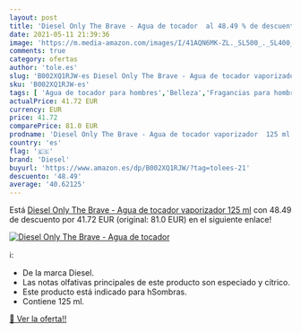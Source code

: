 ```yaml
---
layout: post
title: 'Diesel Only The Brave - Agua de tocador  al 48.49 % de descuento'
date: 2021-05-11 21:39:36
image: 'https://m.media-amazon.com/images/I/41AQN6MK-ZL._SL500_._SL400_.jpg'
comments: true
category: ofertas
author: 'tole.es'
slug: 'B002XQ1RJW-es Diesel Only The Brave - Agua de tocador vaporizador 125 ml'
sku: 'B002XQ1RJW-es'
tags: [ 'Agua de tocador para hombres','Belleza','Fragancias para hombres','Perfumes y fragancias','agua','de','diesel','tocador', ]
actualPrice: 41.72 EUR
currency: EUR
price: 41.72
comparePrice: 81.0 EUR
prodname: 'Diesel Only The Brave - Agua de tocador vaporizador  125 ml'
country: 'es'
flag: '🇪🇸'
brand: 'Diesel'
buyurl: 'https://www.amazon.es/dp/B002XQ1RJW/?tag=tolees-21'
descuento: '48.49'
average: '40.62125'
---
```


Está [Diesel Only The Brave - Agua de tocador vaporizador  125 ml](https://www.amazon.es/dp/B002XQ1RJW/?tag=tolees-21) con 48.49 de descuento por 41.72 EUR (original: 81.0 EUR) en el siguiente enlace!

[![Diesel Only The Brave - Agua de tocador ](https://m.media-amazon.com/images/I/41AQN6MK-ZL._SL500_._SL400_.jpg)](https://www.amazon.es/dp/B002XQ1RJW/?tag=tolees-21)

ℹ️:

- De la marca Diesel.
- Las notas olfativas principales de este producto son especiado y cítrico.
- Este producto está indicado para hSombras.
- Contiene 125 ml.

[🛒 Ver la oferta!!](https://www.amazon.es/dp/B002XQ1RJW/?tag=tolees-21)
